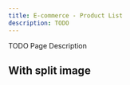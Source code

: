 ```yaml
---
title: E-commerce - Product List
description: TODO
---
```


TODO Page Description

## With split image
```html{.example}

```

